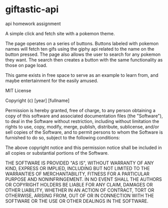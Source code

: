 # giftastic-api
api homework assignment

A simple click and fetch site with a pokemon theme. 

The page operates on a series of buttons. Buttons labeled with pokemon names will fetch ten gifs using the giphy api related to the name on the button pressed. The page also allows the user to search for any pokemon they want. The search then creates a button with the same functionality as those on page load.






This game exists in free space to serve as an example to learn from, and maybe entertainment for the easily amused. 

MIT License

Copyright (c) [year] [fullname]

Permission is hereby granted, free of charge, to any person obtaining a copy
of this software and associated documentation files (the "Software"), to deal
in the Software without restriction, including without limitation the rights
to use, copy, modify, merge, publish, distribute, sublicense, and/or sell
copies of the Software, and to permit persons to whom the Software is
furnished to do so, subject to the following conditions:

The above copyright notice and this permission notice shall be included in all
copies or substantial portions of the Software.

THE SOFTWARE IS PROVIDED "AS IS", WITHOUT WARRANTY OF ANY KIND, EXPRESS OR
IMPLIED, INCLUDING BUT NOT LIMITED TO THE WARRANTIES OF MERCHANTABILITY,
FITNESS FOR A PARTICULAR PURPOSE AND NONINFRINGEMENT. IN NO EVENT SHALL THE
AUTHORS OR COPYRIGHT HOLDERS BE LIABLE FOR ANY CLAIM, DAMAGES OR OTHER
LIABILITY, WHETHER IN AN ACTION OF CONTRACT, TORT OR OTHERWISE, ARISING FROM,
OUT OF OR IN CONNECTION WITH THE SOFTWARE OR THE USE OR OTHER DEALINGS IN THE
SOFTWARE.
